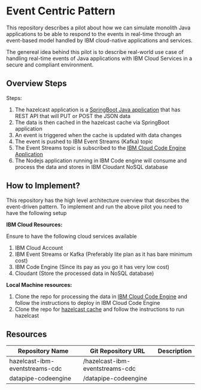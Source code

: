 # Event Centric Pattern

This repository describes a pilot about how we can simulate monolith Java applications to be able to respond to the events in real-time through an event-based model handled by IBM cloud-native applications and services.

The genereal idea behind this pilot is to describe real-world use case of handling real-time events of Java applications with IBM Cloud Services in a secure and compliant environment.

## Overview Steps

Steps:

1. The hazelcast application is a [SpringBoot Java application](/hazelcast-ibm-eventstreams-cdc) that has REST API that will PUT or POST the JSON data
2. The data is then cached in the hazelcast cache via SpringBoot application
3. An event is triggered when the cache is updated with data changes
4. The event is pushed to IBM Event Streams (Kafka) topic
5. The Event Streams topic is subscribed to the [IBM Cloud Code Engine Application](https://github.ibm.com/pkadiya/datapipe-codeengine)
6. The Nodejs application running in IBM Code engine will consume and process the data and stores in IBM Cloudant NoSQL database


## How to Implement?

This repository has the high level architecture overview that describes the event-driven pattern. To implement and run the above pilot you need to have the following setup

**IBM Cloud Resources:**

Ensure to have the following cloud services available
1. IBM Cloud Account
2. IBM Event Streams or Kafka (Preferably lite plan as it has bare minimum cost)
3. IBM Code Engine (Since its pay as you go it has very low cost)
4. Cloudant (Store the processed data in NoSQL database)


**Local Machine resources:**

1. Clone the repo for processing the data in [IBM Cloud Code Engine](https://github.ibm.com/pkadiya/datapipe-codeengine) and follow the instructions to deploy in IBM Cloud Code Engine
2. Clone the repo for [hazelcast cache](https://github.ibm.com/pkadiya/hazelcast-ibm-eventstreams-cdc) and follow the instructions to run hazelcast




## Resources

| Repository Name  | Git Repository URL | Description |
|---|---|---|
| hazelcast-ibm-eventstreams-cdc   | /hazelcast-ibm-eventstreams-cdc   |   |
| datapipe-codeengine  | /datapipe-codeengine  |   |

